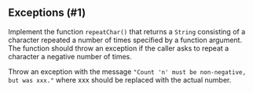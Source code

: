 ## Exceptions (#1)

Implement the function `repeatChar()` that returns a `String` consisting of a
character repeated a number of times specified by a function argument. The
function should throw an exception if the caller asks to repeat a character a
negative number of times.

Throw an exception with the message `"Count 'n' must be non-negative, but was xxx."`
where xxx should be replaced with the actual number.